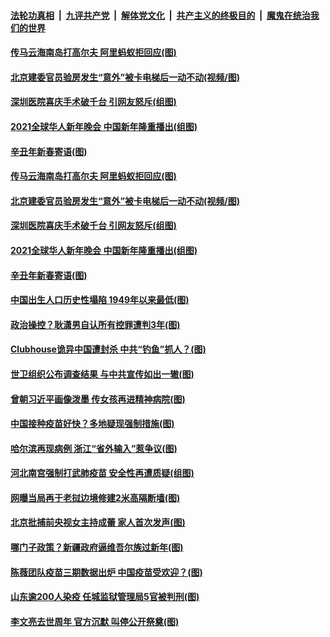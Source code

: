 ####  [法轮功真相](../../../../basic/blob/master/README.md?t=02110601) &nbsp;|&nbsp; [九评共产党](../../../../9ping.md/blob/master/README.md?t=02110601) &nbsp;|&nbsp; [解体党文化](../../../../jtdwh.md/blob/master/README.md?t=02110601)  &nbsp;|&nbsp; [共产主义的终极目的](../../../../gczydzjmd.md/blob/master/README.md?t=02110601) &nbsp;|&nbsp; [魔鬼在统治我们的世界](../../../../mgztzwmdsj.md/blob/master/README.md?t=02110601) 

#### [传马云海南岛打高尔夫 阿里蚂蚁拒回应(图)](../pages/p1/962119.md?t=02110601) 

#### [北京建委官员验房发生“意外”被卡电梯后一动不动(视频/图)](../pages/p1/962112.md?t=02110601) 


#### [深圳医院喜庆手术破千台 引网友怒斥(组图)](../pages/p1/962076.md?t=02110601) 

#### [2021全球华人新年晚会 中国新年隆重播出(组图)](../pages/p1/962098.md?t=02110601) 

#### [辛丑年新春寄语(图)](../pages/p1/962087.md?t=02110601) 

#### [传马云海南岛打高尔夫 阿里蚂蚁拒回应(图)](../pages/p1/962119.md?t=02110601) 

#### [北京建委官员验房发生“意外”被卡电梯后一动不动(视频/图)](../pages/p1/962112.md?t=02110601) 


#### [深圳医院喜庆手术破千台 引网友怒斥(组图)](../pages/p1/962076.md?t=02110601) 

#### [2021全球华人新年晚会 中国新年隆重播出(组图)](../pages/p1/962098.md?t=02110601) 

#### [辛丑年新春寄语(图)](../pages/p1/962087.md?t=02110601) 

#### [中国出生人口历史性塌陷 1949年以来最低(图)](../pages/p1/962038.md?t=02110601) 

#### [政治操控？耿潇男自认所有控罪遭判3年(图)](../pages/p1/962062.md?t=02110601) 

#### [Clubhouse诡异中国遭封杀 中共“钓鱼”抓人？(图)](../pages/p1/962016.md?t=02110601) 

#### [世卫组织公布调查结果 与中共宣传如出一辙(图)](../pages/p1/962036.md?t=02110601) 

#### [曾朝习近平画像泼墨 传女孩再进精神病院(图)](../pages/p1/962054.md?t=02110601) 

#### [中国接种疫苗好快？多地疑现强制措施(图)](../pages/p1/961990.md?t=02110601) 

#### [哈尔滨再现病例 浙江“省外输入”惹争议(图)](../pages/p1/961973.md?t=02110601) 

#### [河北南宫强制打武肺疫苗 安全性再遭质疑(组图)](../pages/p1/961955.md?t=02110601) 

#### [网曝当局再于老挝边境修建2米高隔断墙(图)](../pages/p1/961921.md?t=02110601) 

#### [北京批捕前央视女主持成蕾 家人首次发声(图)](../pages/p1/961876.md?t=02110601) 

#### [哪门子政策？新疆政府逼维吾尔族过新年(图)](../pages/p1/961928.md?t=02110601) 

#### [陈薇团队疫苗三期数据出炉 中国疫苗受欢迎？(图)](../pages/p1/961907.md?t=02110601) 

#### [山东逾200人染疫 任城监狱管理局5官被判刑(图)](../pages/p1/961910.md?t=02110601) 

#### [李文亮去世周年 官方沉默 叫停公开祭奠(图)](../pages/p1/961908.md?t=02110601) 

